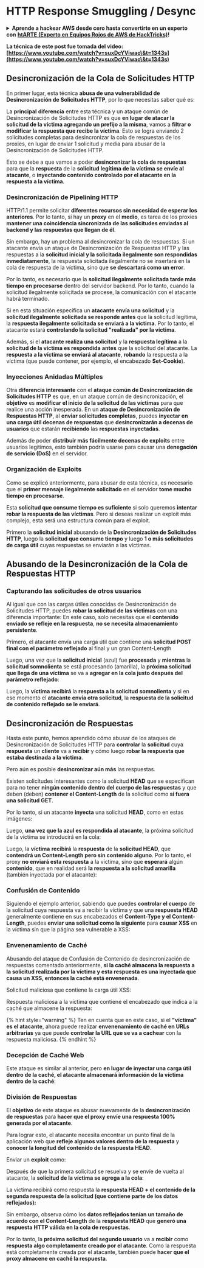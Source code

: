 # HTTP Response Smuggling / Desync

<details>

<summary><strong>Aprende a hackear AWS desde cero hasta convertirte en un experto con</strong> <a href="https://training.hacktricks.xyz/courses/arte"><strong>htARTE (Experto en Equipos Rojos de AWS de HackTricks)</strong></a><strong>!</strong></summary>

Otras formas de apoyar a HackTricks:

* Si deseas ver tu **empresa anunciada en HackTricks** o **descargar HackTricks en PDF**, ¡Consulta los [**PLANES DE SUSCRIPCIÓN**](https://github.com/sponsors/carlospolop)!
* Obtén la [**merchandising oficial de PEASS & HackTricks**](https://peass.creator-spring.com)
* Descubre [**La Familia PEASS**](https://opensea.io/collection/the-peass-family), nuestra colección exclusiva de [**NFTs**](https://opensea.io/collection/the-peass-family)
* **Únete al** 💬 [**grupo de Discord**](https://discord.gg/hRep4RUj7f) o al [**grupo de telegram**](https://t.me/peass) o **síguenos** en **Twitter** 🐦 [**@carlospolopm**](https://twitter.com/hacktricks_live)**.**
* **Comparte tus trucos de hacking enviando PRs a los repositorios de** [**HackTricks**](https://github.com/carlospolop/hacktricks) y [**HackTricks Cloud**](https://github.com/carlospolop/hacktricks-cloud).

</details>

**La técnica de este post fue tomada del video: [https://www.youtube.com/watch?v=suxDcYViwao\&t=1343s](https://www.youtube.com/watch?v=suxDcYViwao\&t=1343s)**

## Desincronización de la Cola de Solicitudes HTTP

En primer lugar, esta técnica **abusa de una vulnerabilidad de Desincronización de Solicitudes HTTP**, por lo que necesitas saber qué es:

La **principal** **diferencia** entre esta técnica y un ataque común de Desincronización de Solicitudes HTTP es que **en lugar de atacar la solicitud de la víctima agregando un prefijo a la misma**, vamos a **filtrar o modificar la respuesta que recibe la víctima**. Esto se logra enviando 2 solicitudes completas para desincronizar la cola de respuestas de los proxies, en lugar de enviar 1 solicitud y media para abusar de la Desincronización de Solicitudes HTTP.

Esto se debe a que vamos a poder **desincronizar la cola de respuestas** para que la **respuesta** de la **solicitud legítima de la víctima se envíe al atacante**, o **inyectando contenido controlado por el atacante en la respuesta a la víctima**.

### Desincronización de Pipelining HTTP

HTTP/1.1 permite solicitar **diferentes recursos sin necesidad de esperar los anteriores**. Por lo tanto, si hay un **proxy** en el **medio**, es tarea de los proxies **mantener una coincidencia sincronizada de las solicitudes enviadas al backend y las respuestas que llegan de él**.

Sin embargo, hay un problema al desincronizar la cola de respuestas. Si un atacante envía un ataque de Desincronización de Respuestas HTTP y las respuestas a la **solicitud inicial y la solicitada ilegalmente son respondidas inmediatamente**, la respuesta solicitada ilegalmente no se insertará en la cola de respuesta de la víctima, sino que **se descartará como un error**.

Por lo tanto, es necesario que la **solicitud ilegalmente solicitada tarde más tiempo en procesarse** dentro del servidor backend. Por lo tanto, cuando la solicitud ilegalmente solicitada se procese, la comunicación con el atacante habrá terminado.

Si en esta situación específica un **atacante envía una solicitud** y la **solicitud ilegalmente solicitada se responde antes** que la solicitud legítima, la **respuesta ilegalmente solicitada se enviará a la víctima**. Por lo tanto, el atacante estará **controlando la solicitud "realizada" por la víctima**.

Además, si el **atacante realiza una solicitud** y la **respuesta legítima** a la **solicitud de la víctima es respondida** **antes** que la solicitud del atacante. La **respuesta a la víctima se enviará al atacante**, **robando** la respuesta a la víctima (que puede contener, por ejemplo, el encabezado **Set-Cookie**).

### Inyecciones Anidadas Múltiples

Otra **diferencia interesante** con el **ataque común de Desincronización de Solicitudes HTTP** es que, en un ataque común de desincronización, el **objetivo** es **modificar el inicio de la solicitud de las víctimas** para que realice una acción inesperada. En un **ataque de Desincronización de Respuestas HTTP**, al **enviar solicitudes completas**, puedes **inyectar en una carga útil decenas de respuestas** que **desincronizarán a decenas de usuarios** que estarán **recibiendo** las **respuestas** **inyectadas**.

Además de poder **distribuir más fácilmente decenas de exploits** entre usuarios legítimos, esto también podría usarse para causar una **denegación de servicio (DoS)** en el servidor.

### Organización de Exploits

Como se explicó anteriormente, para abusar de esta técnica, es necesario que el **primer mensaje ilegalmente solicitado** en el servidor **tome mucho tiempo en procesarse**.

Esta **solicitud que consume tiempo es suficiente** si solo queremos **intentar robar la respuesta de las víctimas**. Pero si deseas realizar un exploit más complejo, esta será una estructura común para el exploit.

Primero la **solicitud inicial** abusando de la **Desincronización de Solicitudes HTTP**, luego la **solicitud que consume tiempo** y luego **1 o más solicitudes de carga útil** cuyas respuestas se enviarán a las víctimas.

## Abusando de la Desincronización de la Cola de Respuestas HTTP

### Capturando las solicitudes de otros usuarios <a href="#capturing-other-users-requests" id="capturing-other-users-requests"></a>

Al igual que con las cargas útiles conocidas de Desincronización de Solicitudes HTTP, puedes **robar la solicitud de las víctimas** con una diferencia importante: En este caso, solo necesitas que el **contenido enviado se refleje en la respuesta**, **no se necesita almacenamiento persistente**.

Primero, el atacante envía una carga útil que contiene una **solicitud POST final con el parámetro reflejado** al final y un gran Content-Length

Luego, una vez que la **solicitud inicial** (azul) fue **procesada** y **mientras** la **solicitud somnolienta** se está procesando (amarilla), la **próxima solicitud que llega de una víctima** se va a **agregar en la cola justo después del parámetro reflejado**:

Luego, la **víctima** **recibirá** la **respuesta a la solicitud somnolienta** y si en ese momento el **atacante** **envía otra solicitud**, la **respuesta de la solicitud de contenido reflejado se le enviará**.

## Desincronización de Respuestas

Hasta este punto, hemos aprendido cómo abusar de los ataques de Desincronización de Solicitudes HTTP para **controlar** la **solicitud** cuya **respuesta** un **cliente** va a **recibir** y cómo luego **robar la respuesta que estaba destinada a la víctima**.

Pero aún es posible **desincronizar aún más** las respuestas.

Existen solicitudes interesantes como la solicitud **HEAD** que se especifican para no tener **ningún contenido dentro del cuerpo de las respuestas** y que deben (deben) **contener el Content-Length** de la solicitud como **si fuera una solicitud GET**.

Por lo tanto, si un atacante **inyecta** una solicitud **HEAD**, como en estas imágenes:

Luego, **una vez que la azul es respondida al atacante**, la próxima solicitud de la víctima se introducirá en la cola:

Luego, la **víctima** **recibirá** la **respuesta** de la **solicitud HEAD**, que **contendrá un Content-Length pero sin contenido alguno**. Por lo tanto, el proxy **no enviará esta respuesta** a la víctima, sino que **esperará** algún **contenido**, que en realidad será **la respuesta a la solicitud amarilla** (también inyectada por el atacante):

### Confusión de Contenido

Siguiendo el ejemplo anterior, sabiendo que puedes **controlar el cuerpo** de la solicitud cuya respuesta va a recibir la víctima y que una **respuesta HEAD** generalmente contiene en sus encabezados el **Content-Type y el Content-Length**, puedes **enviar una solicitud como la siguiente** para **causar XSS** en la víctima sin que la página sea vulnerable a XSS:

### Envenenamiento de Caché

Abusando del ataque de Confusión de Contenido de desincronización de respuestas comentado anteriormente, **si la caché almacena la respuesta a la solicitud realizada por la víctima y esta respuesta es una inyectada que causa un XSS, entonces la caché está envenenada**.

Solicitud maliciosa que contiene la carga útil XSS:

Respuesta maliciosa a la víctima que contiene el encabezado que indica a la caché que almacene la respuesta:

{% hint style="warning" %}
Ten en cuenta que en este caso, si el **"víctima" es el atacante**, ahora puede realizar **envenenamiento de caché en URLs arbitrarias** ya que puede **controlar la URL que se va a cachear** con la respuesta maliciosa.
{% endhint %}

### Decepción de Caché Web

Este ataque es similar al anterior, pero **en lugar de inyectar una carga útil dentro de la caché, el atacante almacenará información de la víctima dentro de la caché**:

### División de Respuestas

El **objetivo** de este ataque es abusar nuevamente de la **desincronización de respuestas** para **hacer que el proxy envíe una respuesta 100% generada por el atacante**.

Para lograr esto, el atacante necesita encontrar un punto final de la aplicación web que **refleje algunos valores dentro de la respuesta** y **conocer la longitud del contenido de la respuesta HEAD**.

Enviar un **exploit** como:

Después de que la primera solicitud se resuelva y se envíe de vuelta al atacante, la **solicitud de la víctima se agrega a la cola**:

La víctima recibirá como respuesta la **respuesta HEAD + el contenido de la segunda respuesta de la solicitud (que contiene parte de los datos reflejados):**

Sin embargo, observa cómo los **datos reflejados tenían un tamaño de acuerdo con el Content-Length** de la **respuesta HEAD** que **generó una respuesta HTTP válida en la cola de respuestas**.

Por lo tanto, la **próxima solicitud del segundo usuario** va a **recibir** como **respuesta algo completamente creado por el atacante**. Como la respuesta está completamente creada por el atacante, también puede **hacer que el proxy almacene en caché la respuesta**.
